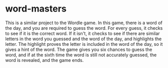 # word-masters
This is a similar project to the Wordle game. In this game, there is a word of the day, and you are required to guess the word. 
For every guess, it checks to see if it is the correct word. If it isn't, it checks to see if there are similar letters in the word you guessed and the word of the day, and highlights the letter. The highlight proves the letter is included in the word of the day, so it gives a hint of the word. The game gives you six chances to guess the word, and if at the sixth time the word is still not accurately guessed, the word is revealed, and the game ends.
